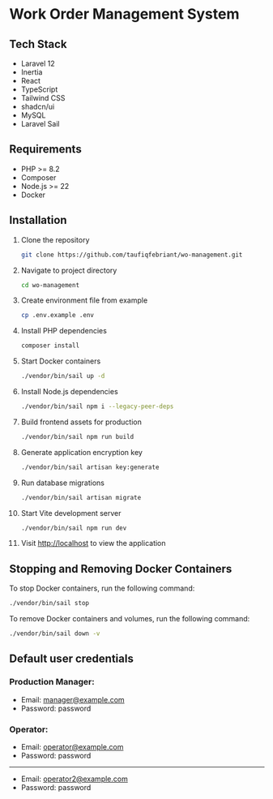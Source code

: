 # Work Order Management System

## Tech Stack

- Laravel 12
- Inertia
- React
- TypeScript
- Tailwind CSS
- shadcn/ui
- MySQL
- Laravel Sail

## Requirements

- PHP >= 8.2
- Composer
- Node.js >= 22
- Docker

## Installation

1. Clone the repository

   ```bash
   git clone https://github.com/taufiqfebriant/wo-management.git
   ```

2. Navigate to project directory

   ```bash
   cd wo-management
   ```

3. Create environment file from example

   ```bash
   cp .env.example .env
   ```

4. Install PHP dependencies

   ```bash
   composer install
   ```

5. Start Docker containers

   ```bash
   ./vendor/bin/sail up -d
   ```

6. Install Node.js dependencies

   ```bash
   ./vendor/bin/sail npm i --legacy-peer-deps
   ```

7. Build frontend assets for production

   ```bash
   ./vendor/bin/sail npm run build
   ```

8. Generate application encryption key

   ```bash
   ./vendor/bin/sail artisan key:generate
   ```

9. Run database migrations

   ```bash
   ./vendor/bin/sail artisan migrate
   ```

10. Start Vite development server

    ```bash
    ./vendor/bin/sail npm run dev
    ```

11. Visit [http://localhost](http://localhost) to view the application

## Stopping and Removing Docker Containers

To stop Docker containers, run the following command:

```bash
./vendor/bin/sail stop
```

To remove Docker containers and volumes, run the following command:

```bash
./vendor/bin/sail down -v
```

## Default user credentials

### Production Manager:

- Email: manager@example.com
- Password: password

### Operator:

- Email: operator@example.com
- Password: password

---

- Email: operator2@example.com
- Password: password
